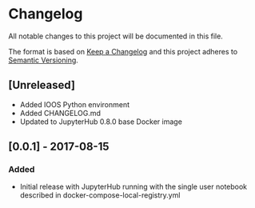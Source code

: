 # Changelog
All notable changes to this project will be documented in this file.

The format is based on [Keep a Changelog](http://keepachangelog.com/en/1.0.0/)
and this project adheres to [Semantic Versioning](http://semver.org/spec/v2.0.0.html).

## [Unreleased]
- Added IOOS Python environment
- Added CHANGELOG.md
- Updated to JupyterHub 0.8.0 base Docker image

## [0.0.1] - 2017-08-15
### Added
- Initial release with JupyterHub running with the single user notebook described
  in docker-compose-local-registry.yml
